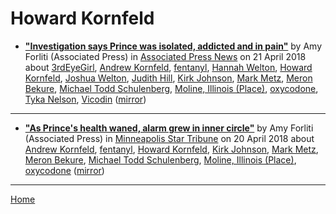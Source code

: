 # Howard Kornfeld

 - [**"Investigation says Prince was isolated, addicted and in pain"**](https://www.apnews.com/94806d16569541d98032ce2b2f82aa6a) by Amy Forliti (Associated Press) in [Associated Press News](https://www.apnews.com/) on 21 April 2018 about [3rdEyeGirl](https://bjmdotnet.github.io/pr1nc3/topics/3rdeyegirl/), [Andrew Kornfeld](https://bjmdotnet.github.io/pr1nc3/topics/andrew-kornfeld/), [fentanyl](https://bjmdotnet.github.io/pr1nc3/topics/fentanyl/), [Hannah Welton](https://bjmdotnet.github.io/pr1nc3/topics/hannah-welton/), [Howard Kornfeld](https://bjmdotnet.github.io/pr1nc3/topics/howard-kornfeld/), [Joshua Welton](https://bjmdotnet.github.io/pr1nc3/topics/joshua-welton/), [Judith Hill](https://bjmdotnet.github.io/pr1nc3/topics/judith-hill/), [Kirk Johnson](https://bjmdotnet.github.io/pr1nc3/topics/kirk-johnson/), [Mark Metz](https://bjmdotnet.github.io/pr1nc3/topics/mark-metz/), [Meron Bekure](https://bjmdotnet.github.io/pr1nc3/topics/meron-bekure/), [Michael Todd Schulenberg](https://bjmdotnet.github.io/pr1nc3/topics/michael-todd-schulenberg/), [Moline, Illinois (Place)](https://bjmdotnet.github.io/pr1nc3/topics/place/moline-illinois/), [oxycodone](https://bjmdotnet.github.io/pr1nc3/topics/oxycodone/), [Tyka Nelson](https://bjmdotnet.github.io/pr1nc3/topics/tyka-nelson/), [Vicodin](https://bjmdotnet.github.io/pr1nc3/topics/vicodin/) ([mirror](https://web.archive.org/web/*/https://www.apnews.com/94806d16569541d98032ce2b2f82aa6a))

----

 - [**"As Prince's health waned, alarm grew in inner circle"**](http://www.startribune.com/as-prince-s-health-waned-alarm-grew-in-inner-circle/480336433/) by Amy Forliti (Associated Press) in [Minneapolis Star Tribune](http://www.startribune.com/) on 20 April 2018 about [Andrew Kornfeld](https://bjmdotnet.github.io/pr1nc3/topics/andrew-kornfeld/), [fentanyl](https://bjmdotnet.github.io/pr1nc3/topics/fentanyl/), [Howard Kornfeld](https://bjmdotnet.github.io/pr1nc3/topics/howard-kornfeld/), [Kirk Johnson](https://bjmdotnet.github.io/pr1nc3/topics/kirk-johnson/), [Mark Metz](https://bjmdotnet.github.io/pr1nc3/topics/mark-metz/), [Meron Bekure](https://bjmdotnet.github.io/pr1nc3/topics/meron-bekure/), [Michael Todd Schulenberg](https://bjmdotnet.github.io/pr1nc3/topics/michael-todd-schulenberg/), [Moline, Illinois (Place)](https://bjmdotnet.github.io/pr1nc3/topics/place/moline-illinois/), [oxycodone](https://bjmdotnet.github.io/pr1nc3/topics/oxycodone/) ([mirror](https://web.archive.org/web/*/http://www.startribune.com/as-prince-s-health-waned-alarm-grew-in-inner-circle/480336433/))

----

[Home](../)
